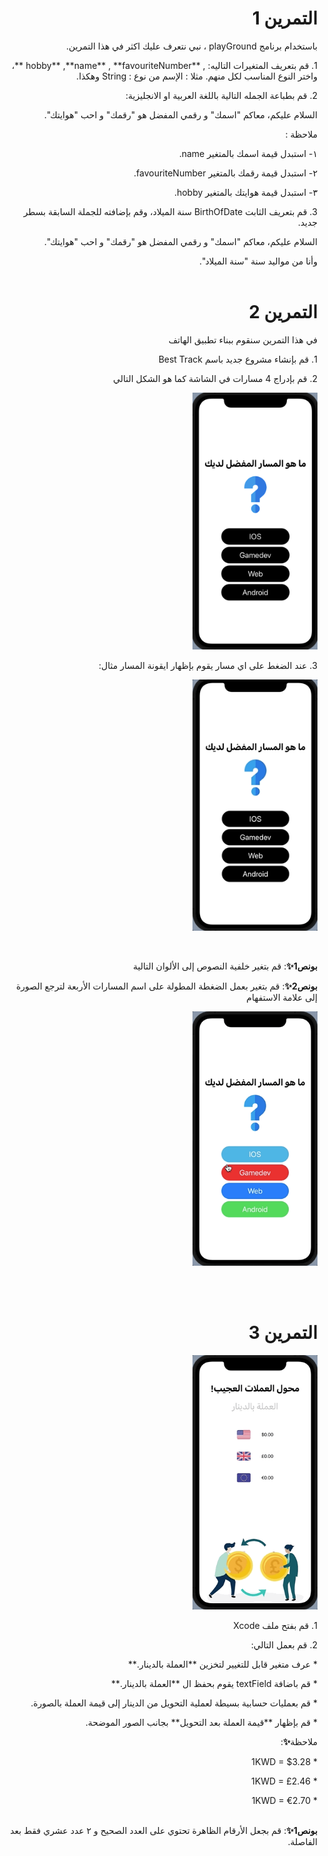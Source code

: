   <h1 align="right">التمرين 1 </h1>
  
  
<p dir="rtl">
باستخدام برنامج playGround ، نبي نتعرف عليك اكثر في هذا التمرين.



<p dir="rtl">
1.  قم بتعريف المتغيرات التاليه: , **hobby** ,**name** , **favouriteNumber **، واختر النوع المناسب لكل منهم. مثلا : الإسم من نوع : String وهكذا.

 <p dir="rtl"> 
2. قم بطباعة الجمله  التالية باللغة  العربية او الانجليزية:
<p dir="rtl">
السلام عليكم، معاكم "اسمك" و رقمي المفضل هو  "رقمك" و احب "هوايتك".


<p dir="rtl">
ملاحظة :
  

<p dir="rtl">
١- استبدل قيمة اسمك بالمتغير name.


<p dir="rtl">
٢- استبدل قيمة رقمك بالمتغير favouriteNumber.
 
 
<p dir="rtl">
٣- استبدل قيمة هوايتك بالمتغير hobby.

<p dir="rtl">
3. قم بتعريف الثابت BirthOfDate سنة الميلاد، وقم بإضافته للجملة السابقة بسطر جديد.

<p dir="rtl">
السلام عليكم، معاكم "اسمك" و رقمي المفضل هو  "رقمك" و احب "هوايتك".


<p dir="rtl">
وأنا من مواليد سنة "سنة الميلاد".


 <br>
 <br>
 
 
 
 <h1 align="right">التمرين 2 </h1>

<p dir="rtl">
في هذا التمرين سنقوم ببناء تطبيق الهاتف </p>



<p dir="rtl">
1.  قم بإنشاء مشروع جديد باسم Best Track

<p dir="rtl">
2. قم بإدراج 4 مسارات في الشاشة  كما هو الشكل التالي
<p dir="rtl">
 

<p dir="rtl">
<img src="/cw2-1.png" width="200" alt="alt_text" title="image_tooltip">
</p>



<p dir="rtl">
3. عند الضغط على اي مسار يقوم بإظهار ايقونة المسار  مثال: 

<p dir="rtl">
<img src="/cw2-2.gif" width="200" alt="alt_text" title="image_tooltip">
</p>



<br>

<p dir="rtl">
<strong>بونص1✨</strong>:  قم بتغير خلفية النصوص إلى الألوان التالية</p>


<p dir="rtl">
<strong>بونص2✨</strong>:  قم بتغير بعمل الضغطة المطولة على اسم المسارات الأربعة لترجع الصورة إلى علامة الاستفهام</p>

<p dir="rtl">
<img src="/cw2-3.gif" width="200" alt="alt_text" title="image_tooltip">
</p>

<br>
<br>

 <h1 align="right">التمرين 3 </h1>

<p dir="rtl">
<img src="/cw3.gif" width="200" alt="alt_text" title="image_tooltip">
</p>

<p dir="rtl">
1. قم بفتح ملف Xcode 

<p dir="rtl">
2. قم بعمل التالي:

<p dir="rtl">
* عرف متغير قابل للتغيير لتخزين **العملة بالدينار.**

<p dir="rtl">
* قم باضافة textField يقوم بحفظ ال **العملة بالدينار.**

<p dir="rtl">
* قم بعمليات حسابية بسيطة لعملية التحويل من الدينار إلى قيمة العملة بالصورة.

<p dir="rtl">
* قم بإظهار **قيمة العملة بعد التحويل** بجانب الصور الموضحة.

<p dir="rtl">
ملاحظة<strong>✨</strong>:</p>

<p dir="rtl">
* 1KWD = $3.28

<p dir="rtl">
* 1KWD = £2.46

<p dir="rtl">
* 1KWD = €2.70

<br>
<br>
<p dir="rtl">
<strong>بونص1✨</strong>: قم بجعل الأرقام الظاهرة تحتوي على العدد الصحيح و ٢ عدد عشري فقط بعد الفاصلة.</p>

